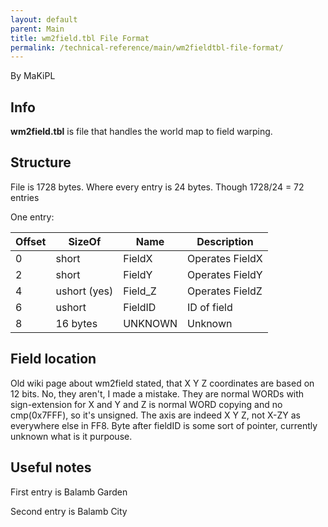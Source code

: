 ```yaml
---
layout: default
parent: Main
title: wm2field.tbl File Format
permalink: /technical-reference/main/wm2fieldtbl-file-format/
---
```


By MaKiPL

  

## Info

**wm2field.tbl** is file that handles the world map to field warping.

## Structure

File is 1728 bytes. Where every entry is 24 bytes. Though 1728/24 = 72 entries

One entry:

| Offset | SizeOf       | Name     | Description     |
|--------|--------------|----------|-----------------|
| 0      | short        | FieldX   | Operates FieldX |
| 2      | short        | FieldY   | Operates FieldY |
| 4      | ushort (yes) | Field\_Z | Operates FieldZ |
| 6      | ushort       | FieldID  | ID of field     |
| 8      | 16 bytes     | UNKNOWN  | Unknown         |

  

## Field location

Old wiki page about wm2field stated, that X Y Z coordinates are based on 12 bits. No, they aren't, I made a mistake. They are normal WORDs with sign-extension for X and Y and Z is normal WORD copying and no cmp(0x7FFF), so it's unsigned. The axis are indeed X Y Z, not X-ZY as everywhere else in FF8. Byte after fieldID is some sort of pointer, currently unknown what is it purpouse.

## Useful notes

First entry is Balamb Garden

Second entry is Balamb City
